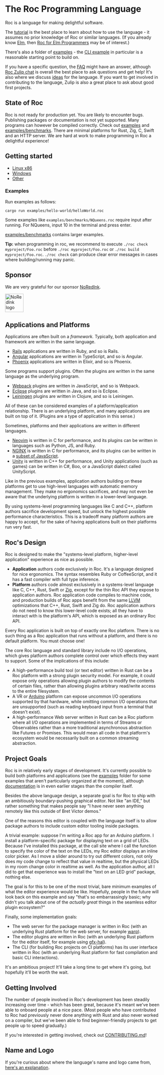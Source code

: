 # The Roc Programming Language

Roc is a language for making delightful software.

The [tutorial](TUTORIAL.md) is the best place to learn about how to use the language - it assumes no prior knowledge of Roc or similar languages. (If you already know [Elm](https://elm-lang.org/), then [Roc for Elm Programmers](https://github.com/rtfeldman/roc/blob/trunk/roc-for-elm-programmers.md) may be of interest.)

There's also a folder of [examples](https://github.com/rtfeldman/roc/tree/trunk/examples) - the [CLI example](https://github.com/rtfeldman/roc/tree/trunk/examples/cli) in particular is a reasonable starting point to build on.

If you have a specific question, the [FAQ](FAQ.md) might have an answer, although [Roc Zulip chat](https://roc.zulipchat.com) is overall the best place to ask questions and get help! It's also where we discuss [ideas](https://roc.zulipchat.com/#narrow/stream/304641-ideas) for the language. If you want to get involved in contributing to the language, Zulip is also a great place to ask about good first projects.

## State of Roc

Roc is not ready for production yet. You are likely to encounter bugs. Publishing packages or documentation is not yet supported.
Many programs can however be compiled correctly. Check out [examples](examples) and [examples/benchmarks](examples/benchmarks). There are minimal platforms for Rust, Zig, C, Swift and an HTTP server. We are hard at work to make programming in Roc a delightful experience!

## Getting started

- [Linux x86](getting_started/linux_x86.md)
- [Windows](getting_started/windows.md)
- [Other](getting_started/other.md)

### Examples

Run examples as follows:
```
cargo run examples/hello-world/helloWorld.roc
```
Some examples like `examples/benchmarks/NQueens.roc` require input after running.
For NQueens, input 10 in the terminal and press enter.

[examples/benchmarks](examples/benchmarks) contains larger examples.

**Tip:** when programming in roc, we recommend to execute `./roc check myproject/Foo.roc` before `./roc myproject/Foo.roc` or `./roc build myproject/Foo.roc`. `./roc check` can produce clear error messages in cases where building/running may panic.

## Sponsor

We are very grateful for our sponsor [NoRedInk](https://www.noredink.com/).

<img src="https://www.noredink.com/assets/logo-red-black-f6989d7567cf90b349409137595e99c52d036d755b4403d25528e0fd83a3b084.svg" height="60" alt="NoRedInk logo"/>

## Applications and Platforms

Applications are often built on a *framework.* Typically, both application and framework are written in the same language.
* [Rails](https://rubyonrails.org/) applications are written in Ruby, and so is Rails.
* [Angular](https://angularjs.org/) applications are written in TypeScript, and so is Angular.
* [Phoenix](https://phoenixframework.org/) applications are written in Elixir, and so is Phoenix.

Some programs support plugins. Often the plugins are written in the same language as the underlying program.
* [Webpack](https://webpack.js.org/) plugins are written in JavaScript, and so is Webpack.
* [Eclipse](https://www.eclipse.org/ide/) plugins are written in Java, and so is Eclipse.
* [Leiningen](https://leiningen.org/) plugins are written in Clojure, and so is Leiningen.

All of these can be considered examples of a platform/application relationship. There is an underlying platform, and many applications are built on top of it. (Plugins are a type of application in this sense.)

Sometimes, platforms and their applications are written in different languages.

* [Neovim](https://neovim.io/) is written in C for performance, and its plugins can be written in languages such as Python, JS, and Ruby.
* [NGINX](https://www.nginx.com/) is written in C for performance, and its plugins can be written in a [subset of JavaScript](https://www.nginx.com/blog/introduction-nginscript/).
* [Unity](https://unity.com/) is written in C++ for performance, and Unity applications (such as games) can be written in C#, Boo, or a JavaScript dialect called UnityScript.

Like in the previous examples, application authors building on these platforms get to use high-level languages with automatic memory management. They make no ergonomics sacrifices, and may not even be aware that the underlying platform is written in a lower-level language.

By using systems-level programming languages like C and C++, platform authors sacrifice development speed, but unlock the highest possible performance characteristics. This is a tradeoff many platform authors are happy to accept, for the sake of having applications built on their platforms run very fast.

## Roc's Design

Roc is designed to make the "systems-level platform, higher-level application" experience as nice as possible.

* **Application** authors code exclusively in Roc. It's a language designed for nice ergonomics. The syntax resembles Ruby or CoffeeScript, and it has a fast compiler with full type inference.
* **Platform** authors code almost exclusively in a systems-level language like C, C++, Rust, Swift or [Zig](https://ziglang.org/), except for the thin Roc API they expose to application authors. Roc application code compiles to machine code, and production builds of Roc apps benefit from the same [LLVM](https://llvm.org/) optimizations that C++, Rust, Swift and Zig do. Roc application authors do not need to know this lower-level code exists; all they have to interact with is the platform's API, which is exposed as an ordinary Roc API.

Every Roc application is built on top of exactly one Roc platform. There is no such thing as a Roc application that runs without a platform, and there is no default platform. You must choose one!

The core Roc language and standard library include no I/O operations, which gives platform authors complete control over which effects they want to support. Some of the implications of this include:

* A high-performance build tool (or text editor) written in Rust can be a Roc platform with a strong plugin security model. For example, it could expose only operations allowing plugin authors to modify the contents of certain files, rather than allowing plugins arbitrary read/write access to the entire filesystem.
* A VR or [Arduino](https://www.arduino.cc/) platform can expose uncommon I/O operations supported by that hardware, while omitting common I/O operations that are unsupported (such as reading keyboard input from a terminal that doesn't exist).
* A high-performance Web server written in Rust can be a Roc platform where all I/O operations are implemented in terms of Streams or Observables rather than a more traditional asynchronous abstraction like Futures or Promises. This would mean all code in that platform's ecosystem would be necessarily built on a common streaming abstraction.

## Project Goals

Roc is in relatively early stages of development. It's currently possible to build both platforms and applications (see the [examples](https://github.com/rtfeldman/roc/tree/trunk/examples) folder for some examples that aren't particularly organized at the moment), although [documentation](https://github.com/rtfeldman/roc/tree/trunk/compiler/builtins/docs) is in even earlier stages than the compiler itself.

Besides the above language design, a separate goal is for Roc to ship with an ambitiously boundary-pushing graphical editor. Not like "an IDE," but rather something that makes people say "I have never seen anything remotely like this outside of Bret Victor demos."

One of the reasons this editor is coupled with the language itself is to allow package authors to include custom editor tooling inside packages.

A trivial example: suppose I'm writing a Roc app for an Arduino platform. I install a platform-specific package for displaying text on a grid of LEDs. Because I've installed this package, at the call site where I call the function to specify the color of the text on the LEDs, my Roc editor displays an inline color picker. As I move a slider around to try out different colors, not only does my code change to reflect that value in realtime, but the physical LEDs in my room change color in realtime as well. As the application author, all I did to get that experience was to install the "text on an LED grid" package, nothing else.

The goal is for this to be one of the most trivial, bare minimum examples of what the editor experience would be like. Hopefully, people in the future will look back on this example and say "that's so embarrassingly basic; why didn't you talk about one of the *actually great* things in the seamless editor plugin ecosystem?"

Finally, some implementation goals:

* The web server for the package manager is written in Roc (with an underlying Rust platform for the web server, for example [warp](https://github.com/seanmonstar/warp)).
* The editor plugins are written in Roc (with an underlying Rust platform for the editor itself, for example using [gfx-hal](https://github.com/gfx-rs/gfx)).
* The CLI (for building Roc projects on CI platforms) has its user interface written in Roc (with an underlying Rust platform for fast compilation and basic CLI interactions).

It's an ambitious project! It'll take a long time to get where it's going, but hopefully it'll be worth the wait.

## Getting Involved

The number of people involved in Roc's development has been steadily increasing
over time - which has been great, because it's meant we've been able to onboard
people at a nice pace. (Most people who have contributed to Roc had previously
never done anything with Rust and also never worked on a compiler, but we've
been able to find beginner-friendly projects to get people up to speed gradually.)

If you're interested in getting involved, check out
[CONTRIBUTING.md](https://github.com/rtfeldman/roc/blob/trunk/CONTRIBUTING.md)!

## Name and Logo

If you're curious about where the language's name and logo came from,
[here's an explanation](https://github.com/rtfeldman/roc/blob/trunk/name-and-logo.md).
